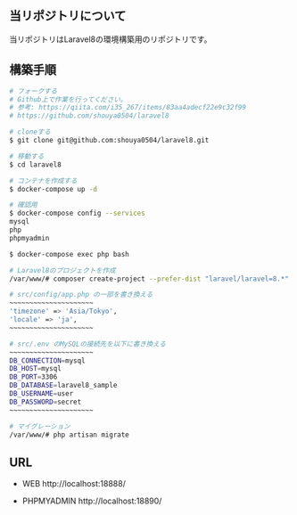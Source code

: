 ## 当リポジトリについて

当リポジトリはLaravel8の環境構築用のリポジトリです。

## 構築手順

```bash
# フォークする
# Github上で作業を行ってください。
# 参考: https://qiita.com/i35_267/items/83aa4adecf22e9c32f99
# https://github.com/shouya0504/laravel8

# cloneする
$ git clone git@github.com:shouya0504/laravel8.git

# 移動する
$ cd laravel8

# コンテナを作成する
$ docker-compose up -d

# 確認用
$ docker-compose config --services
mysql
php
phpmyadmin

$ docker-compose exec php bash

# Laravel8のプロジェクトを作成
/var/www/# composer create-project --prefer-dist "laravel/laravel=8.*" .

# src/config/app.php の一部を書き換える
~~~~~~~~~~~~~~~~~~~~~
'timezone' => 'Asia/Tokyo',
'locale' => 'ja',
~~~~~~~~~~~~~~~~~~~~~

# src/.env のMySQLの接続先を以下に書き換える
~~~~~~~~~~~~~~~~~~~~~
DB_CONNECTION=mysql
DB_HOST=mysql
DB_PORT=3306
DB_DATABASE=laravel8_sample
DB_USERNAME=user
DB_PASSWORD=secret
~~~~~~~~~~~~~~~~~~~~~

# マイグレーション
/var/www/# php artisan migrate
```

## URL
- WEB
http://localhost:18888/

- PHPMYADMIN
http://localhost:18890/